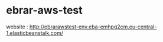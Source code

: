 # ebrar-aws-test

website : http://ebrarawstest-env.eba-emhpg2cm.eu-central-1.elasticbeanstalk.com/
